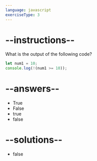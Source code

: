 ```yaml
---
language: javascript
exerciseType: 3
---
```


# --instructions--

What is the output of the following code?
```javascript
let num1 = 10;
console.log(!(num1 >= 10));
```

# --answers--

- True
- False
- true
- false

# --solutions--

- false
